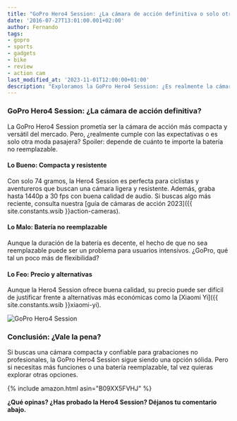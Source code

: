 ```yaml
---
title: "GoPro Hero4 Session: ¿La cámara de acción definitiva o solo otra moda?"
date: '2016-07-27T13:01:00.001+02:00'
author: Fernando
tags:
- gopro
- sports
- gadgets
- bike
- review
- action cam
last_modified_at: '2023-11-01T12:00:00+01:00'
description: "Exploramos la GoPro Hero4 Session: ¿Es realmente la cámara de acción definitiva o solo otra moda pasajera? Descubre sus pros y contras."
---
```


### GoPro Hero4 Session: ¿La cámara de acción definitiva?

La GoPro Hero4 Session prometía ser la cámara de acción más compacta y versátil del mercado. Pero, ¿realmente cumple con las expectativas o es solo otra moda pasajera? Spoiler: depende de cuánto te importe la batería no reemplazable.

#### Lo Bueno: Compacta y resistente

Con solo 74 gramos, la Hero4 Session es perfecta para ciclistas y aventureros que buscan una cámara ligera y resistente. Además, graba hasta 1440p a 30 fps con buena calidad de audio. Si buscas algo más reciente, consulta nuestra [guía de cámaras de acción 2023]({{ site.constants.wsib }}action-cameras).

#### Lo Malo: Batería no reemplazable

Aunque la duración de la batería es decente, el hecho de que no sea reemplazable puede ser un problema para usuarios intensivos. ¿GoPro, qué tal un poco más de flexibilidad?

#### Lo Feo: Precio y alternativas

Aunque la Hero4 Session ofrece buena calidad, su precio puede ser difícil de justificar frente a alternativas más económicas como la [Xiaomi Yi]({{ site.constants.wsib }}xiaomi-yi).

![GoPro Hero4 Session](https://1.bp.blogspot.com/-_JLSuWSROlg/V5iUPCaPkmI/AAAAAAAAA04/NKwsiiqvhC4JHP6cFQTV0jaFKjcH4-T4ACLcB/s200/hero4%2BSession.jpeg)

### Conclusión: ¿Vale la pena?

Si buscas una cámara compacta y confiable para grabaciones no profesionales, la GoPro Hero4 Session sigue siendo una opción sólida. Pero si necesitas más funciones o una batería reemplazable, tal vez quieras explorar otras opciones.

{% include amazon.html asin="B09XX5FVHJ" %}

**¿Qué opinas? ¿Has probado la Hero4 Session? Déjanos tu comentario abajo.**

